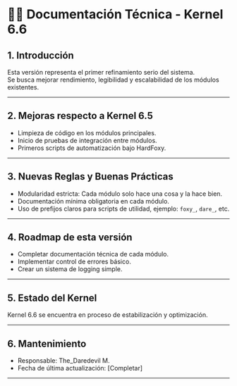 # 🧙‍♂️ Documentación Técnica - Kernel 6.6

## 1. Introducción

Esta versión representa el primer refinamiento serio del sistema.  
Se busca mejorar rendimiento, legibilidad y escalabilidad de los módulos existentes.

---

## 2. Mejoras respecto a Kernel 6.5

- Limpieza de código en los módulos principales.
- Inicio de pruebas de integración entre módulos.
- Primeros scripts de automatización bajo HardFoxy.

---

## 3. Nuevas Reglas y Buenas Prácticas

- Modularidad estricta: Cada módulo solo hace una cosa y la hace bien.
- Documentación mínima obligatoria en cada módulo.
- Uso de prefijos claros para scripts de utilidad, ejemplo: `foxy_`, `dare_`, etc.

---

## 4. Roadmap de esta versión

- Completar documentación técnica de cada módulo.
- Implementar control de errores básico.
- Crear un sistema de logging simple.

---

## 5. Estado del Kernel

Kernel 6.6 se encuentra en proceso de estabilización y optimización.

---

## 6. Mantenimiento

- Responsable: The_Daredevil M.
- Fecha de última actualización: [Completar]

---
